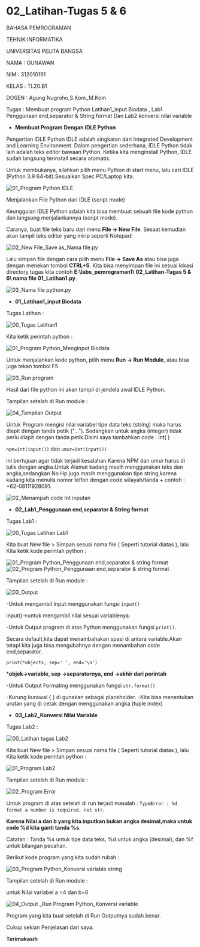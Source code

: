 # 02\_Latihan-Tugas 5 & 6

BAHASA PEMROGRAMAN

TEHNIK INFORMATIKA

UNIVERSITAS PELITA BANGSA

NAMA : GUNAWAN

NIM     : 312010191

KELAS   : TI.20.B1

DOSEN   : Agung Nugroho,S.Kom.,M.Kom

Tugas   : Membuat program Python Latihan1_input Biodata , Lab1 Penggunaan end,separator & String format Dan Lab2 konversi nilai variable

- **Membuat Program Dengan IDLE Python**
  
Pengertian IDLE Python
IDLE adalah singkatan dari Integrated Development and Learning Environment. Dalam pengertian sederhana, IDLE Python tidak lain adalah teks editor bawaan Python. Ketika kita menginstall Python, IDLE sudah langsung terinstall secara otomatis. 
 
 Untuk membukanya, silahkan pilih menu Python di start menu, lalu cari IDLE (Python 3.9 64-bit).Sesuaikan Spec PC/Laptop kita.
 
 ![01_Program Python IDLE](https://i.imgur.com/NElTqOS.jpg)

 Menjalankan File Python dari IDLE (script mode)
 
Keunggulan IDLE Python adalah kita bisa membuat sebuah file kode python dan langsung menjalankannya (script mode).

Caranya, buat file teks baru dari menu **File -> New File**. Sesaat kemudian akan tampil teks editor yang mirip seperti Notepad:

![02_New File_Save as_Nama file.py](https://i.imgur.com/GsGDsQA.jpg)

Lalu simpan file dengan cara pilih menu **File -> Save As** atau bisa juga dengan menekan tombol **CTRL+S**. Kita bisa menyimpan file ini sesuai lokasi directory tugas kita contoh **E:\labs_pemrograman1\ 02_Latihan-Tugas 5 & 6\ nama file 01_Latihan1.py**.

![03_Nama file python.py](https://i.imgur.com/ZVZEuOO.jpg)

- **01_Latihan1_input Biodata**

Tugas Latihan :

![00_Tugas Latihan1](https://i.imgur.com/afpvKfb.jpg)

Kita ketik perintah python :

![01_Program Python_Menginput Biodata](https://i.imgur.com/KQqvhHk.jpg)

Untuk menjalankan kode python, pilih menu **Run -> Run Module**, atau bisa juga tekan tombol F5

![03_Run program](https://i.imgur.com/y6jUAot.jpg)

Hasil dari file python ini akan tampil di jendela awal IDLE Python.

Tampilan setelah di Run module :

![04_Tampilan Output](https://i.imgur.com/MDTsWZF.jpg)

Untuk Program mengisi nilai variabel tipe data teks (string) maka harus diapit dengan tanda petik ("..."). Sedangkan untuk angka (integer) tidak perlu diapit dengan tanda petik.Disini saya tambahkan code : int( )

``npm=int(input())`` dan ``umur=int(input())`` 

ini bertujuan agar tidak terjadi kesalahan.Karena NPM dan umur harus di tulis dengan angka.Untuk Alamat kadang masih menggunakan teks dan angka,sedangkan No Hp juga masih menggunakan tipe string,karena kadang kita menulis nomor telfon dengan code wilayah/tanda + contoh : +62-08111928091. 

![02_Menampah code Int inputan](https://i.imgur.com/gGrJ6ce.jpg)

 - **02_Lab1_Penggunaan end,separator & String format**

Tugas Lab1 :

![00_Tugas Latihan Lab1](https://i.imgur.com/Tnvm7gv.jpg)

Kita buat New file > Simpan sesuai nama file ( Seperti tutorial diatas ), lalu Kita ketik kode perintah python :

![01_Program Python_Penggunaan end,separator & string format](https://i.imgur.com/UrzfAKy.jpg)
![02_Program Python_Penggunaan end,separator & string format](https://i.imgur.com/9PstjxU.jpg)

Tampilan setelah di Run module :

![03_Output](https://i.imgur.com/Ukw7Gjv.jpg)

 -Untuk mengambil Input menggunakan fungsi ``input()``

input()->untuk mengambil nilai sesuai variablenya.

 -Untuk Output program di atas Python menggunakan fungsi ``print()``.

Secara default,kita dapat menambahakan spasi di antara variable.Akan tetapi kita juga bisa mengubahnya dengan menambahan code end,separator.

 ``print(*objects, sep=' ', end='\n')``
 
***objek->variable, sep ->separatornya, end ->akhir dari perintah**

 -Untuk Output Formating menggunakan fungsi ``str.format()``

 -Kurung kurawal { } di gunakan sebagai placeholder.
 -Kita bisa menentukan urutan yang di cetak dengan menggunakan angka (tuple index)

- **03_Lab2_Konversi Nilai Variable**

Tugas Lab2 :

![00_Latihan tugas Lab2](https://i.imgur.com/gWl2chL.jpg)

Kita buat New file > Simpan sesuai nama file ( Seperti tutorial diatas ), lalu Kita ketik kode perintah python :

![01_Program Lab2](https://i.imgur.com/NZV3JM2.jpg)

Tampilan setelah di Run module :

![02_Program Error](https://i.imgur.com/qHRYBHW.jpg)

Untuk program di atas setelah di run terjadi masalah : ``TypeError : %d format a number is required, not str``.

**Karena Nilai a dan b yang kita inputkan bukan angka desimal,maka untuk code %d kita ganti tanda %s**.

Catatan : Tanda %s untuk tipe data teks, %d untuk angka (desimal), dan %f untuk bilangan pecahan.

Berikut kode program yang kita sudah rubah :

![03_Program Python_Konversi variable string](https://i.imgur.com/RNJrerM.jpg)


Tampilan setelah di Run module :

untuk Nilai variabel a =4 dan b=6

![04_Output _Run Program Python_Konversi variable](https://i.imgur.com/ex24c6l.jpg)

Program yang kita buat setelah di Run Outputnya sudah benar.

Cukup sekian Penjelasan dari saya.

**Terimakasih**